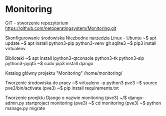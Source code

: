 # Monitoring
GIT - stworzenie repozytorium https://github.com/netoperatingsystem/Monitoring.git

Skonfigurowanie środowiska Niezbedne narzedzia Linux - Ubuntu ~$ apt update ~$ apt install python3-pip python3-venv git sqlite3 ~$ pip3 install virtualenv

Biblioteki ~$ apt install ipython3-qtconsole python3-tk python3-sip python3-pyqt5 ~$ sudo pip3 install django

Katalog główny projektu "Monitoring" /home/monitoring/

Tworzenie środowiska do pracy ~$ virtualenv -p python3 pve3 ~$ source pve3/bin/activate (pve3) ~$ pip install requirements.txt

Tworzenie proejktu Django o nazwie monitoring (pve3) ~/$ django-admin.py startproject monitoring (pve3) ~$ cd monitoring (pve3) ~$ python manage.py migrate
